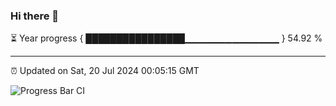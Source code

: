 ### Hi there 👋

⏳ Year progress { ████████████████▁▁▁▁▁▁▁▁▁▁▁▁▁▁ } 54.92 %

---

⏰ Updated on Sat, 20 Jul 2024 00:05:15 GMT

![Progress Bar CI](https://github.com/liununu/liununu/workflows/Progress%20Bar%20CI/badge.svg)
